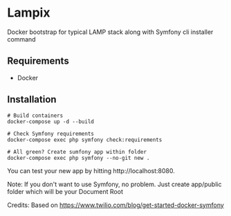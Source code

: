 # Lampix
Docker bootstrap for typical LAMP stack along with Symfony cli installer command

## Requirements
- Docker

## Installation

```
# Build containers
docker-compose up -d --build

# Check Symfony requirements
docker-compose exec php symfony check:requirements

# All green? Create sumfony app within folder
docker-compose exec php symfony --no-git new .
```

You can test your new app by hitting http://localhost:8080.

Note: If you don't want to use Symfony, no problem. Just create app/public folder which will be your Document Root

Credits:
Based on https://www.twilio.com/blog/get-started-docker-symfony